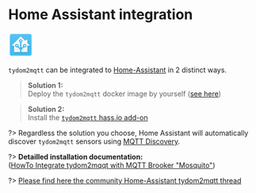 # Home Assistant integration

![logo](hass.png)

`tydom2mqtt` can be integrated to [Home-Assistant](https://www.home-assistant.io/) in 2 distinct ways.

> **Solution 1:** \
Deploy the `tydom2mqtt` docker image by yourself ([see here](/introduction/))

> **Solution 2:** \
Install the [`tydom2mqtt` hass.io add-on](https://github.com/fmartinou/hassio-addons/tree/main/tydom2mqtt)

?> Regardless the solution you choose, Home Assistant will automatically discover `tydom2mqtt` sensors using [MQTT Discovery](https://www.home-assistant.io/docs/mqtt/discovery/).

?> **Detailled installation documentation:**\
([HowTo Integrate tydom2mqqt with MQTT Brooker "Mosquito"](/HomeAssistantInstallConfigTroubleshooting/))

?> [Please find here the community Home-Assistant tydom2mqtt thread](https://community.home-assistant.io/t/tydom2mqtt-delta-dore-custom-component-wip/151333)
